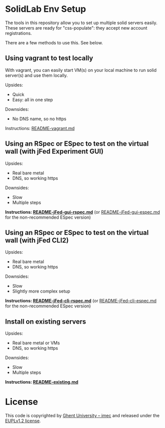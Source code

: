 # SolidLab Env Setup

The tools in this repository allow you to set up multiple solid servers easily.
These servers are ready for "css-populate": they accept new account registrations. 

There are a few methods to use this. See below.

## Using vagrant to test locally

With vagrant, you can easily start VM(s) on your local machine to run solid server(s) and use them locally.

Upsides:
- Quick
- Easy: all in one step

Downsides:
- No DNS name, so no https

Instructions: [README-vagrant.md](README-vagrant.md)

## Using an RSpec or ESpec to test on the virtual wall (with jFed Experiment GUI)

Upsides:
- Real bare metal
- DNS, so working https

Downsides:
- Slow
- Multiple steps

**Instructions: [README-jFed-gui-rspec.md](README-jFed-gui-rspec.md)** (or [README-jFed-gui-espec.md](README-jFed-gui-espec.md) for the non-recommended ESpec version)

## Using an RSpec or ESpec to test on the virtual wall (with jFed CLI2)

Upsides:
- Real bare metal
- DNS, so working https

Downsides:
- Slow
- Slightly more complex setup

**Instructions: [README-jFed-cli-rspec.md](README-jFed-cli-rspec.md)** (or [README-jFed-cli-espec.md](README-jFed-cli-espec.md) for the non-recommended ESpec version)

## Install on existing servers

Upsides:
- Real bare metal or VMs
- DNS, so working https

Downsides:
- Slow
- Multiple steps

**Instructions: [README-existing.md](README-existing.md)**

# License

This code is copyrighted by [Ghent University – imec](http://idlab.ugent.be/) and released under the [EUPLv1.2 license](https://opensource.org/license/eupl-1-2/).
